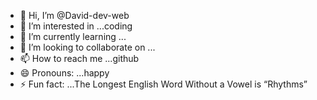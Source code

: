 - 👋 Hi, I’m @David-dev-web
- 👀 I’m interested in ...coding
- 🌱 I’m currently learning ...
- 💞️ I’m looking to collaborate on ...
- 📫 How to reach me ...github
- 😄 Pronouns: ...happy
- ⚡ Fun fact: ...The Longest English Word Without a Vowel is “Rhythms”

<!---
David-dev-web/David-dev-web is a ✨ special ✨ repository because its `README.md` (this file) appears on your GitHub profile.
You can click the Preview link to take a look at your changes.
--->
